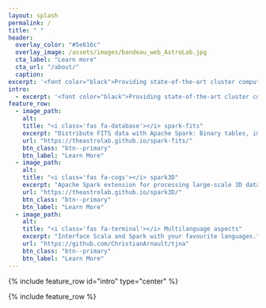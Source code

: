```yaml
---
layout: splash
permalink: /
title: " "
header:
  overlay_color: "#5e616c"
  overlay_image: /assets/images/bandeau_web_AstroLab.jpg
  cta_label: "Learn more"
  cta_url: "/about/"
  caption:
excerpt: '<font color="black">Providing state-of-the-art cluster computing software to overcome modern science challenges</font>'
intro:
  - excerpt: '<font color="black">Providing state-of-the-art cluster computing software to overcome modern science challenges</font> Centered with `type="center"`'
feature_row:
  - image_path:
    alt:
    title: "<i class='fas fa-database'></i> spark-fits"
    excerpt: "Distribute FITS data with Apache Spark: Binary tables, images and more!"
    url: "https://theastrolab.github.io/spark-fits/"
    btn_class: "btn--primary"
    btn_label: "Learn More"
  - image_path:
    alt:
    title: "<i class='fas fa-cogs'></i> spark3D"
    excerpt: "Apache Spark extension for processing large-scale 3D data sets: Astrophysics, High Energy Physics, Meteorology, ..."
    url: "https://theastrolab.github.io/spark3D/"
    btn_class: "btn--primary"
    btn_label: "Learn More"
  - image_path:
    alt:
    title: "<i class='fas fa-terminal'></i> Multilanguage aspects"
    excerpt: "Interface Scala and Spark with your favourite languages."
    url: "https://github.com/ChristianArnault/tjna"
    btn_class: "btn--primary"
    btn_label: "Learn More"
---
```


{% include feature_row id="intro" type="center" %}

{% include feature_row %}
